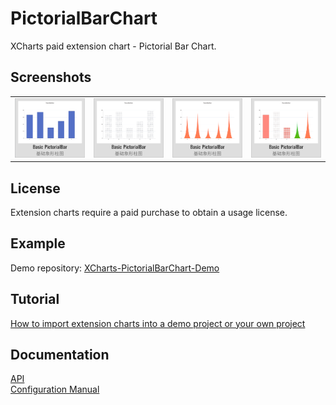 # PictorialBarChart

XCharts paid extension chart - Pictorial Bar Chart.

## Screenshots

<table>
    <tr>
        <td><img src="Documentation~/img/PictorialBar01.png" alt="PictorialBar01" /></td>
        <td><img src="Documentation~/img/PictorialBar02.png" alt="PictorialBar02" /></td>
        <td><img src="Documentation~/img/PictorialBar03.png" alt="PictorialBar03" /></td>
        <td><img src="Documentation~/img/PictorialBar04.png" alt="PictorialBar04" /></td>
    </tr>
</table>

## License

Extension charts require a paid purchase to obtain a usage license.

## Example

Demo repository: [XCharts-PictorialBarChart-Demo](https://github.com/XCharts-Team/XCharts-PictorialBarChart-Demo) 

## Tutorial

[How to import extension charts into a demo project or your own project](https://github.com/XCharts-Team/XCharts-Demo) 

## Documentation

[API](Documentation~/en/api.md)  
[Configuration Manual](Documentation~/en/configuration.md)
